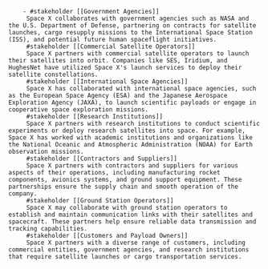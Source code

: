         - #stakeholder [[Government Agencies]]
         Space X collaborates with government agencies such as NASA and the U.S. Department of Defense, partnering on contracts for satellite launches, cargo resupply missions to the International Space Station (ISS), and potential future human spaceflight initiatives.
         #stakeholder [[Commercial Satellite Operators]]
         Space X partners with commercial satellite operators to launch their satellites into orbit. Companies like SES, Iridium, and HughesNet have utilized Space X's launch services to deploy their satellite constellations.
         #stakeholder [[International Space Agencies]]
         Space X has collaborated with international space agencies, such as the European Space Agency (ESA) and the Japanese Aerospace Exploration Agency (JAXA), to launch scientific payloads or engage in cooperative space exploration missions.
         #stakeholder [[Research Institutions]]
         Space X partners with research institutions to conduct scientific experiments or deploy research satellites into space. For example, Space X has worked with academic institutions and organizations like the National Oceanic and Atmospheric Administration (NOAA) for Earth observation missions.
         #stakeholder [[Contractors and Suppliers]]
         Space X partners with contractors and suppliers for various aspects of their operations, including manufacturing rocket components, avionics systems, and ground support equipment. These partnerships ensure the supply chain and smooth operation of the company.
         #stakeholder [[Ground Station Operators]]
         Space X may collaborate with ground station operators to establish and maintain communication links with their satellites and spacecraft. These partners help ensure reliable data transmission and tracking capabilities.
         #stakeholder [[Customers and Payload Owners]]
         Space X partners with a diverse range of customers, including commercial entities, government agencies, and research institutions that require satellite launches or cargo transportation services.



